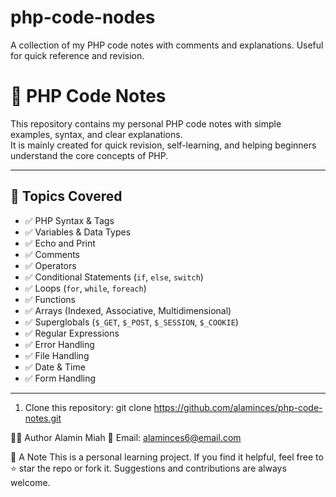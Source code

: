 # php-code-nodes
A collection of my PHP code notes with comments and explanations. Useful for quick reference and revision.

# 📘 PHP Code Notes

This repository contains my personal PHP code notes with simple examples, syntax, and clear explanations.  
It is mainly created for quick revision, self-learning, and helping beginners understand the core concepts of PHP.

---

## 📌 Topics Covered

- ✅ PHP Syntax & Tags
- ✅ Variables & Data Types
- ✅ Echo and Print
- ✅ Comments
- ✅ Operators
- ✅ Conditional Statements (`if`, `else`, `switch`)
- ✅ Loops (`for`, `while`, `foreach`)
- ✅ Functions
- ✅ Arrays (Indexed, Associative, Multidimensional)
- ✅ Superglobals (`$_GET`, `$_POST`, `$_SESSION`, `$_COOKIE`)
- ✅ Regular Expressions
- ✅ Error Handling
- ✅ File Handling
- ✅ Date & Time
- ✅ Form Handling

---
1. Clone this repository:
git clone https://github.com/alaminces/php-code-notes.git

🧑‍💻 Author
Alamin Miah
📧 Email: alaminces6@email.com

🙏 A Note
This is a personal learning project. If you find it helpful, feel free to ⭐️ star the repo or fork it.
Suggestions and contributions are always welcome.
